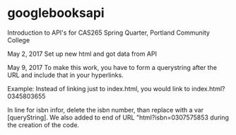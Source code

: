 # googlebooksapi
Introduction to API's for CAS265 Spring Quarter, Portland Community College

May 2, 2017
Set up new html and got data from API


May 9, 2017
To make this work, you have to form a querystring after the URL and include that in your hyperlinks.

Example: Instead of linking just to index.html, you would link to index.html?0345803655

In line for isbn infor, delete the isbn number, than replace with a var [queryString].
We also added to end of URL "html?isbn=0307575853 during the creation of the code.